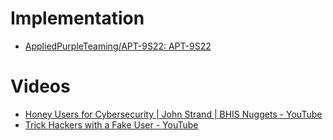 # Implementation
- [AppliedPurpleTeaming/APT-9S22: APT-9S22](https://github.com/AppliedPurpleTeaming/APT-9S22) 
# Videos
- [Honey Users for Cybersecurity | John Strand | BHIS Nuggets - YouTube](https://www.youtube.com/watch?v=nAYHfD7BD7k&list=PLAo444udA0qxffV2D4sKR3Ku3DLALzJj3&index=10&t=146s) 
- [Trick Hackers with a Fake User - YouTube](https://www.youtube.com/watch?v=cwaJznO_g2U&list=PLAo444udA0qxffV2D4sKR3Ku3DLALzJj3&index=11&t=97s) 